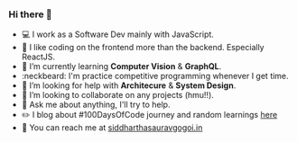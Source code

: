 ### Hi there 👋

- :computer: I work as a Software Dev mainly with JavaScript.
- :pencil: I like coding on the frontend more than the backend. Especially ReactJS. 
- 🌱  I’m currently learning **Computer Vision** & **GraphQL**.
- :neckbeard: I'm practice competitive programming whenever I get time.
- 🤔  I’m looking for help with **Architecure** & **System Design**.
- 👯  I’m looking to collaborate on any projects (hmu!!).
- 💬  Ask me about anything, I'll try to help.
- :pencil2: I blog about #100DaysOfCode journey and random learnings [here](https://siddharthasauravgogoi.in/blog)
- :email: You can reach me at [siddharthasauravgogoi.in](https://siddharthasauravgogoi.in)


